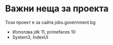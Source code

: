 # Важни неща за проекта

Този проект е за сайта jobs.government.bg

- Използва jdk 11, primefaces 10
- System3, IndexUI









